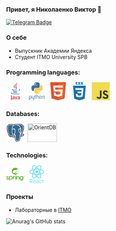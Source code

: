 ### Привет, я Николаенко Виктор 👾

<div id="badges">
  <a href="https://t.me/vnikolaenko">
    <img src="https://img.shields.io/badge/Telegram-blue?style=for-the-badge&logo=telegram&logoColor=white" alt="Telegram Badge"/>
  </a>
</div>

### О себе 
- Выпускник Академии Яндекса 
- Студент ITMO University SPB

 
### Programming languages:
<div>
  <img src="https://github.com/devicons/devicon/blob/master/icons/java/java-original-wordmark.svg" title="Java" alt="Java" width="50" height="50"/>&nbsp;
  <img src="https://github.com/devicons/devicon/blob/master/icons/python/python-original-wordmark.svg" title="Python" alt="Python" width="50" height="50"/>&nbsp;
  <img src="https://github.com/devicons/devicon/blob/master/icons/html5/html5-original.svg" title="HTML5" alt="HTML" width="50" height="50"/>&nbsp;
  <img src="https://github.com/devicons/devicon/blob/master/icons/css3/css3-plain-wordmark.svg"  title="CSS3" alt="CSS" width="50" height="50"/>&nbsp;
  <img src="https://github.com/devicons/devicon/blob/master/icons/javascript/javascript-original.svg" title="JavaScript" alt="JavaScript" width="50" height="50"/>&nbsp;
</div>

### Databases:
<div>
  <img src="https://github.com/devicons/devicon/blob/master/icons/postgresql/postgresql-original.svg" title="PostgreSQL"  alt="PostgreSQL" width="50" height="50"/>&nbsp;
  <img src="https://upload.wikimedia.org/wikipedia/commons/b/ba/OrientDB_Logo_2014_280x177.jpg" title="OrientDB" **alt="OrientDB" width="80" height="50"/>
</div>

### Technologies:
<div>
  <img src="https://github.com/devicons/devicon/blob/master/icons/spring/spring-original-wordmark.svg" title="Spring" alt="Spring" width="50" height="50"/>&nbsp;
  <img src="https://github.com/devicons/devicon/blob/master/icons/react/react-original-wordmark.svg" title="React" alt="React" width="50" height="50"/>&nbsp;
</div>

### Проекты
- Лабораторные в <a href="https://github.com/vnikolaenko-dev/ITMO">ITMO</a>


![Anurag's GitHub stats](https://github-readme-stats.vercel.app/api?username=vnikolaenko-dev&show_icons=true&theme=tokyonight)
